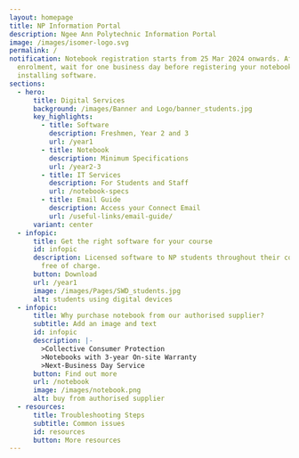 ```yaml
---
layout: homepage
title: NP Information Portal
description: Ngee Ann Polytechnic Information Portal
image: /images/isomer-logo.svg
permalink: /
notification: Notebook registration starts from 25 Mar 2024 onwards. After
  enrolment, wait for one business day before registering your notebook and
  installing software.
sections:
  - hero:
      title: Digital Services
      background: /images/Banner and Logo/banner_students.jpg
      key_highlights:
        - title: Software
          description: Freshmen, Year 2 and 3
          url: /year1
        - title: Notebook
          description: Minimum Specifications
          url: /year2-3
        - title: IT Services
          description: For Students and Staff
          url: /notebook-specs
        - title: Email Guide
          description: Access your Connect Email
          url: /useful-links/email-guide/
      variant: center
  - infopic:
      title: Get the right software for your course
      id: infopic
      description: Licensed software to NP students throughout their course of study,
        free of charge.
      button: Download
      url: /year1
      image: /images/Pages/SWD_students.jpg
      alt: students using digital devices
  - infopic:
      title: Why purchase notebook from our authorised supplier?
      subtitle: Add an image and text
      id: infopic
      description: |-
        >Collective Consumer Protection
        >Notebooks with 3-year On-site Warranty
        >Next-Business Day Service      
      button: Find out more
      url: /notebook
      image: /images/notebook.png
      alt: buy from authorised supplier
  - resources:
      title: Troubleshooting Steps
      subtitle: Common issues
      id: resources
      button: More resources
---
```

